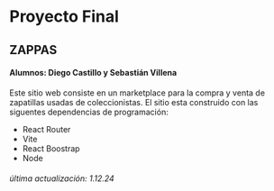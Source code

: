 # Proyecto Final

## ZAPPAS
#### Alumnos: Diego Castillo y Sebastián Villena

Este sitio web consiste en un marketplace para la compra y venta de zapatillas usadas de coleccionistas.
El sitio esta construido con las siguentes dependencias de programación:

- React Router
- Vite
- React Boostrap
- Node


###### última actualización: 1.12.24
